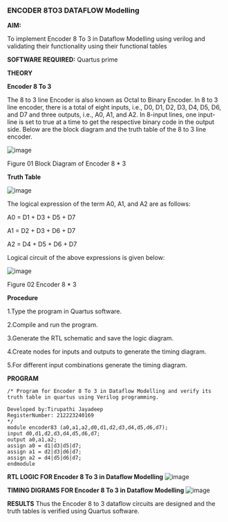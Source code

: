 ### ENCODER 8TO3 DATAFLOW Modelling

**AIM:**

To implement  Encoder 8 To 3 in Dataflow Modelling using verilog and validating their functionality using their functional tables

**SOFTWARE REQUIRED:** Quartus prime

**THEORY**

**Encoder 8 To 3**

The 8 to 3 line Encoder is also known as Octal to Binary Encoder. In 8 to 3 line encoder, there is a total of eight inputs, i.e., D0, D1, D2, D3, D4, D5, D6, and D7 and three outputs, i.e., A0, A1, and A2. In 8-input lines, one input-line is set to true at a time to get the respective binary code in the output side. Below are the block diagram and the truth table of the 8 to 3 line encoder.

![image](https://github.com/naavaneetha/ENCODER8TO3DATAFLOW/assets/154305477/0bc242c1-eb9e-4c47-afe5-30428470efc3)

Figure 01  Block Diagram of Encoder 8 * 3

**Truth Table**

![image](https://github.com/naavaneetha/ENCODER8TO3DATAFLOW/assets/154305477/35496b14-ae6e-4cd1-9abd-d6736b576575)

The logical expression of the term A0, A1, and A2 are as follows:

A0 = D1 + D3 + D5 + D7

A1 = D2 + D3 + D6 + D7

A2 = D4 + D5 + D6 + D7

Logical circuit of the above expressions is given below:

![image](https://github.com/naavaneetha/ENCODER8TO3DATAFLOW/assets/154305477/95acaee6-c873-4c75-89eb-ef09fb158053)

Figure 02  Encoder 8 * 3

**Procedure**

1.Type the program in Quartus software.

2.Compile and run the program.

3.Generate the RTL schematic and save the logic diagram.

4.Create nodes for inputs and outputs to generate the timing diagram.

5.For different input combinations generate the timing diagram.



**PROGRAM**
```
/* Program for Encoder 8 To 3 in Dataflow Modelling and verify its truth table in quartus using Verilog programming. 

Developed by:Tirupathi Jayadeep
RegisterNumber: 212223240169
*/
module encoder83 (a0,a1,a2,d0,d1,d2,d3,d4,d5,d6,d7);
input d0,d1,d2,d3,d4,d5,d6,d7;
output a0,a1,a2;
assign a0 = d1|d3|d5|d7;
assign a1 = d2|d3|d6|d7;
assign a2 = d4|d5|d6|d7;
endmodule
```
**RTL LOGIC FOR Encoder 8 To 3 in Dataflow Modelling**
![image](https://github.com/23004426/ENCODER8TO3DATAFLOW/assets/144979327/a6be6720-b53a-4b18-be0b-fcd54f21ffe9)

**TIMING DIGRAMS FOR Encoder 8 To 3 in Dataflow Modelling**
![image](https://github.com/23004426/ENCODER8TO3DATAFLOW/assets/144979327/13c0e2f7-1ec8-4abd-a9f6-c3a56aec7d36)

**RESULTS**
Thus the Encoder 8 to 3 dataflow circuits are designed and the truth tables is verified using Quartus software.



